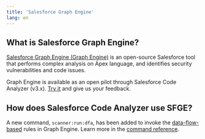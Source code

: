```yaml
---
title: 'Salesforce Graph Engine'
lang: en
---
```

## What is Salesforce Graph Engine?
[Salesforce Graph Engine (Graph Engine)](./en/v3.x/salesforce-graph-engine/introduction/) is an open-source Salesforce tool that performs complex analysis on Apex language, and identifies security vulnerabilities and code issues.

Graph Engine is available as an open pilot through Salesforce Code Analyzer (v3.x). [Try it](./en/v3.x/salesforce-graph-engine/try-it-yourself/) and give us your feedback.

## How does Salesforce Code Analyzer use SFGE?
A new command, `scanner:run:dfa`, has been added to invoke the [data-flow-based](./en/v3.x/salesforce-graph-engine/working-with-sfge/) rules in Graph Engine. Learn more in the [command reference](./en/v3.x/scanner-commands/dfa/).
